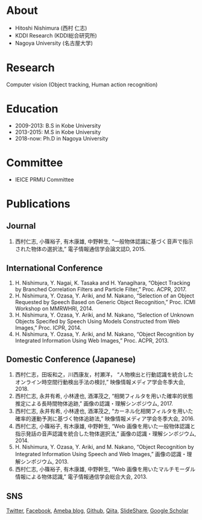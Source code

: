 # About
- Hitoshi Nishimura (西村 仁志)
- KDDI Research (KDDI総合研究所)
- Nagoya University (名古屋大学)

# Research
Computer vision (Object tracking, Human action recognition)

# Education
- 2009-2013: B.S in Kobe University
- 2013-2015: M.S in Kobe University
- 2018-now: Ph.D in Nagoya University

# Committee
- IEICE PRMU Committee

# Publications
## Journal
1. 西村仁志, 小篠裕子, 有木康雄, 中野幹生,
“一般物体認識に基づく音声で指示された物体の選択法,”
電子情報通信学会論文誌D, 2015.

## International Conference
1. H. Nishimura, Y. Nagai, K. Tasaka and H. Yanagihara,
“Object Tracking by Branched Correlation Filters and Particle Filter,”
Proc. ACPR, 2017.
1. H. Nishimura, Y. Ozasa, Y. Ariki, and M. Nakano,
“Selection of an Object Requested by Speech Based on Generic Object Recognition,”
Proc. ICMI Workshop on MMRWHRI, 2014.
1. H. Nishimura, Y. Ozasa, Y. Ariki, and M. Nakano,
“Selection of Unknown Objects Specifed by Speech Using Models Constructed from Web Images,”
Proc. ICPR, 2014.
1. H. Nishimura, Y. Ozasa, Y. Ariki, and M. Nakano,
“Object Recognition by Integrated Information Using Web Images,”
Proc. ACPR, 2013.

## Domestic Conference (Japanese)
1. 西村仁志，田坂和之，川西康友，村瀬洋，
“人物検出と行動認識を統合したオンライン時空間行動検出手法の検討,”
映像情報メディア学会冬季大会, 2018.
1. 西村仁志, 永井有希, 小林達也, 酒澤茂之,
“相関フィルタを用いた確率的状態推定による長時間物体追跡,”
画像の認識・理解シンポジウム, 2017.
1. 西村仁志, 永井有希, 小林達也, 酒澤茂之,
“カーネル化相関フィルタを用いた確率的運動予測に基づく物体追跡法,”
映像情報メディア学会冬季大会, 2016.
1. 西村仁志, 小篠裕子, 有木康雄, 中野幹生,
“Web 画像を用いた一般物体認識と指示発話の音声認識を統合した物体選択法,”
画像の認識・理解シンポジウム, 2014.
1. H. Nishimura, Y. Ozasa, Y. Ariki, and M. Nakano,
“Object Recognition by Integrated Information Using Speech and Web Images,”
画像の認識・理解シンポジウム, 2013.
1. 西村仁志, 小篠裕子, 有木康雄, 中野幹生,
“Web 画像を用いたマルチモーダル情報による物体認識,”
電子情報通信学会総合大会, 2013.

## SNS
[Twitter](https://twitter.com/hitottiez), 
[Facebook](https://www.facebook.com/hitoshi.nishimura.75), 
[Ameba blog](https://ameblo.jp/hitotties/), 
[Github](https://github.com/hitottiez), 
[Qiita](https://qiita.com/hitottiez), 
[SlideShare](https://www.slideshare.net/hitoshinishimura75), 
[Google Scholar](https://scholar.google.co.jp/citations?user=iIHuJfUAAAAJ&hl=ja&oi=sra)